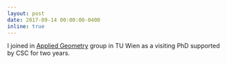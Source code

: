 ```yaml
---
layout: post
date: 2017-09-14 00:00:00-0400
inline: true
---
```


I joined in <a href="https://www.geometrie.tuwien.ac.at/geom/ig/index.php"  target="_blank">Applied Geometry</a> group in TU Wien as a visiting PhD supported by CSC for two years.
